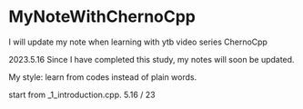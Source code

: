# MyNoteWithChernoCpp
I will update my note when learning with ytb video series ChernoCpp

2023.5.16
Since I have completed this study, my notes will soon be updated.

My style: learn from codes instead of plain words.

start from _1_introduction.cpp.  5.16 / 23
